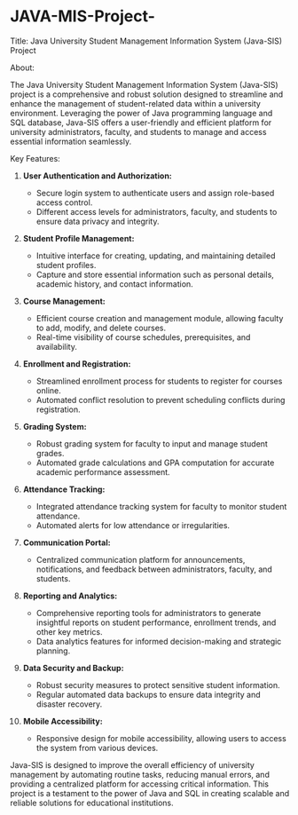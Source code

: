 # JAVA-MIS-Project-
Title: Java University Student Management Information System (Java-SIS) Project

About:

The Java University Student Management Information System (Java-SIS) project is a comprehensive and robust solution designed to streamline and enhance the management of student-related data within a university environment. Leveraging the power of Java programming language and SQL database, Java-SIS offers a user-friendly and efficient platform for university administrators, faculty, and students to manage and access essential information seamlessly.

Key Features:

1. **User Authentication and Authorization:**
   - Secure login system to authenticate users and assign role-based access control.
   - Different access levels for administrators, faculty, and students to ensure data privacy and integrity.

2. **Student Profile Management:**
   - Intuitive interface for creating, updating, and maintaining detailed student profiles.
   - Capture and store essential information such as personal details, academic history, and contact information.

3. **Course Management:**
   - Efficient course creation and management module, allowing faculty to add, modify, and delete courses.
   - Real-time visibility of course schedules, prerequisites, and availability.

4. **Enrollment and Registration:**
   - Streamlined enrollment process for students to register for courses online.
   - Automated conflict resolution to prevent scheduling conflicts during registration.

5. **Grading System:**
   - Robust grading system for faculty to input and manage student grades.
   - Automated grade calculations and GPA computation for accurate academic performance assessment.

6. **Attendance Tracking:**
   - Integrated attendance tracking system for faculty to monitor student attendance.
   - Automated alerts for low attendance or irregularities.

7. **Communication Portal:**
   - Centralized communication platform for announcements, notifications, and feedback between administrators, faculty, and students.

8. **Reporting and Analytics:**
   - Comprehensive reporting tools for administrators to generate insightful reports on student performance, enrollment trends, and other key metrics.
   - Data analytics features for informed decision-making and strategic planning.

9. **Data Security and Backup:**
   - Robust security measures to protect sensitive student information.
   - Regular automated data backups to ensure data integrity and disaster recovery.

10. **Mobile Accessibility:**
    - Responsive design for mobile accessibility, allowing users to access the system from various devices.

Java-SIS is designed to improve the overall efficiency of university management by automating routine tasks, reducing manual errors, and providing a centralized platform for accessing critical information. This project is a testament to the power of Java and SQL in creating scalable and reliable solutions for educational institutions.
